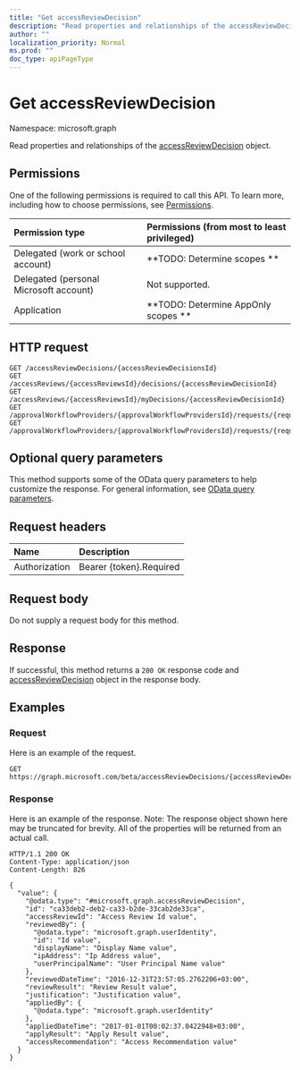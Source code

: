 ```yaml
---
title: "Get accessReviewDecision"
description: "Read properties and relationships of the accessReviewDecision object."
author: ""
localization_priority: Normal
ms.prod: ""
doc_type: apiPageType
---
```


# Get accessReviewDecision

Namespace: microsoft.graph

Read properties and relationships of the [accessReviewDecision](../resources/accessreviewdecision.md) object.

## Permissions
One of the following permissions is required to call this API. To learn more, including how to choose permissions, see [Permissions](/concepts/permissions-reference.md).

|Permission type|Permissions (from most to least privileged)|
|:---|:---|
|Delegated (work or school account)|**TODO: Determine scopes **|
|Delegated (personal Microsoft account)|Not supported.|
|Application|**TODO: Determine AppOnly scopes **|

## HTTP request
<!-- {
  "blockType": "ignored"
}
-->
``` http
GET /accessReviewDecisions/{accessReviewDecisionsId}
GET /accessReviews/{accessReviewsId}/decisions/{accessReviewDecisionId}
GET /accessReviews/{accessReviewsId}/myDecisions/{accessReviewDecisionId}
GET /approvalWorkflowProviders/{approvalWorkflowProvidersId}/requests/{requestId}/decisions/{accessReviewDecisionId}
GET /approvalWorkflowProviders/{approvalWorkflowProvidersId}/requests/{requestId}/myDecisions/{accessReviewDecisionId}
```

## Optional query parameters
This method supports some of the OData query parameters to help customize the response. For general information, see [OData query parameters](/graph/query-parameters).

## Request headers
|Name|Description|
|:---|:---|
|Authorization|Bearer {token}.Required|

## Request body
Do not supply a request body for this method.

## Response
If successful, this method returns a `200 OK` response code and [accessReviewDecision](../resources/accessreviewdecision.md) object in the response body.

## Examples

### Request
Here is an example of the request.
<!-- {
  "blockType": "request",
  "name": "get_accessreviewdecision"
}
-->
``` http
GET https://graph.microsoft.com/beta/accessReviewDecisions/{accessReviewDecisionsId}
```

### Response
Here is an example of the response. Note: The response object shown here may be truncated for brevity. All of the properties will be returned from an actual call.
<!-- {
  "blockType": "response",
  "truncated": true,
  "@odata.type": "microsoft.graph.accessReviewDecision"
}
-->
``` http
HTTP/1.1 200 OK
Content-Type: application/json
Content-Length: 826

{
  "value": {
    "@odata.type": "#microsoft.graph.accessReviewDecision",
    "id": "ca33deb2-deb2-ca33-b2de-33cab2de33ca",
    "accessReviewId": "Access Review Id value",
    "reviewedBy": {
      "@odata.type": "microsoft.graph.userIdentity",
      "id": "Id value",
      "displayName": "Display Name value",
      "ipAddress": "Ip Address value",
      "userPrincipalName": "User Principal Name value"
    },
    "reviewedDateTime": "2016-12-31T23:57:05.2762206+03:00",
    "reviewResult": "Review Result value",
    "justification": "Justification value",
    "appliedBy": {
      "@odata.type": "microsoft.graph.userIdentity"
    },
    "appliedDateTime": "2017-01-01T00:02:37.0422948+03:00",
    "applyResult": "Apply Result value",
    "accessRecommendation": "Access Recommendation value"
  }
}
```

